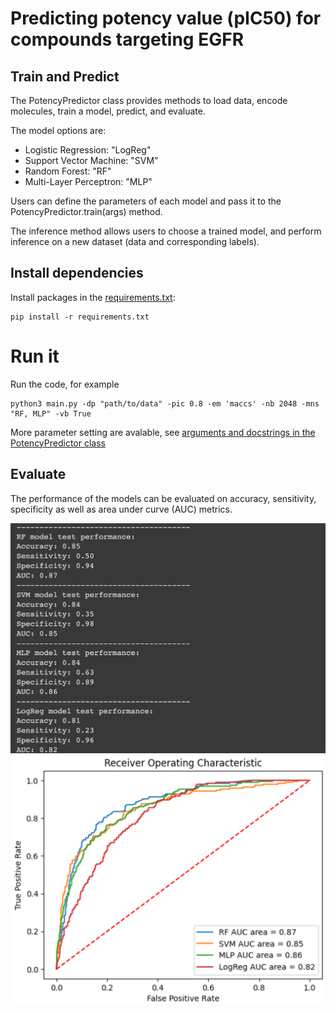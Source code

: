 # Predicting potency value (pIC50) for compounds targeting EGFR

## Train and Predict
The PotencyPredictor class provides methods to load data, encode molecules, train a model, predict, and evaluate.

The model options are:
- Logistic Regression: "LogReg"
- Support Vector Machine: "SVM"
- Random Forest: "RF"
- Multi-Layer Perceptron: "MLP"

Users can define the parameters of each model and pass it to the PotencyPredictor.train(args) method. 

The inference method allows users to choose a trained model, and perform inference on a new dataset (data and corresponding labels).

## Install dependencies

Install packages in the [requirements.txt](./requirements.txt): 

```
pip install -r requirements.txt
```

# Run it

Run the code, for example 

```
python3 main.py -dp "path/to/data" -pic 0.8 -em 'maccs' -nb 2048 -mns "RF, MLP" -vb True 
```

More parameter setting are avalable, see [arguments and docstrings in the PotencyPredictor class](./main.py)

## Evaluate 
The performance of the models can be evaluated on accuracy, sensitivity, specificity as well as area under curve (AUC) metrics. 

<img src="./imgs/performance.png" alt="performance" width="700"/>

<img src="./imgs/roc.png" alt="roc" width="700"/>



